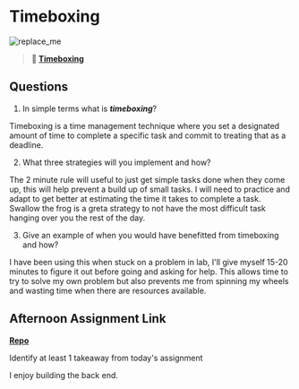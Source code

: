 # Timeboxing

![replace_me](https://codeworks.blob.core.windows.net/public/assets/img/illustrations/placeholder.svg)
> **📖 [Timeboxing](https://codeworksacademy.com/fs-student-guide/resources/wk5/03-Timeboxing)**

## Questions

1. In simple terms what is ***timeboxing***?

Timeboxing is a time management technique where you set a designated amount of time to complete a specific task and commit to treating that as a deadline.

2. What three strategies will you implement and how?

The 2 minute rule will useful to just get simple tasks done when they come up, this will help prevent a build up of small tasks.  I will need to practice and adapt to get better at estimating the time it takes to complete a task.
Swallow the frog is a greta strategy to not have the most difficult task hanging over you the rest of the day.

3. Give an example of when you would have benefitted from timeboxing and how? 

I have been using this when stuck on a problem in lab, I'll give myself 15-20 minutes to figure it out before going and asking for help.  This allows time to try to solve my own problem but also prevents me from spinning my wheels and wasting time when there are resources available.

## Afternoon Assignment Link

**[Repo](https://iangrell.github.io/da_planets/)**

Identify at least 1 takeaway from today's assignment

I enjoy building the back end.
